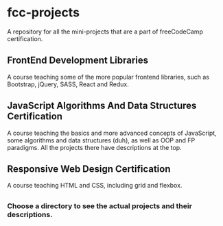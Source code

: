 # fcc-projects
A repository for all the mini-projects that are a part of freeCodeCamp certification.

##
## FrontEnd Development Libraries
A course teaching some of the more popular frontend libraries, such as Bootstrap, jQuery, SASS, React and Redux.<br>

##
## JavaScript Algorithms And Data Structures Certification
A course teaching the basics and more advanced concepts of JavaScript, some algorithms and data structures (duh), as well as OOP and FP paradigms.
All the projects there have descriptions at the top.

##
## Responsive Web Design Certification
A course teaching HTML and CSS, including grid and flexbox.

##
### Choose a directory to see the actual projects and their descriptions.
